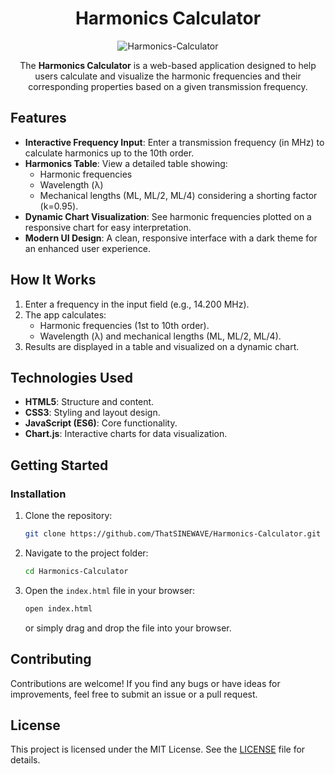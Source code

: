 <div align="center">

# Harmonics Calculator

![Harmonics-Calculator](https://github.com/user-attachments/assets/3cb0297f-4724-4e32-8828-661149423447)

The **Harmonics Calculator** is a web-based application designed to help users calculate and visualize the harmonic frequencies and their corresponding properties based on a given transmission frequency.

</div>

## Features

- **Interactive Frequency Input**: Enter a transmission frequency (in MHz) to calculate harmonics up to the 10th order.
- **Harmonics Table**: View a detailed table showing:
  - Harmonic frequencies
  - Wavelength (λ)
  - Mechanical lengths (ML, ML/2, ML/4) considering a shorting factor (k=0.95).
- **Dynamic Chart Visualization**: See harmonic frequencies plotted on a responsive chart for easy interpretation.
- **Modern UI Design**: A clean, responsive interface with a dark theme for an enhanced user experience.

## How It Works

1. Enter a frequency in the input field (e.g., 14.200 MHz).
2. The app calculates:
   - Harmonic frequencies (1st to 10th order).
   - Wavelength (λ) and mechanical lengths (ML, ML/2, ML/4).
3. Results are displayed in a table and visualized on a dynamic chart.

## Technologies Used

- **HTML5**: Structure and content.
- **CSS3**: Styling and layout design.
- **JavaScript (ES6)**: Core functionality.
- **Chart.js**: Interactive charts for data visualization.

## Getting Started

### Installation

1. Clone the repository:
   ```bash
   git clone https://github.com/ThatSINEWAVE/Harmonics-Calculator.git
   ```
2. Navigate to the project folder:
   ```bash
   cd Harmonics-Calculator
   ```

3. Open the `index.html` file in your browser:
   ```bash
   open index.html
   ```
   or simply drag and drop the file into your browser.

## Contributing
Contributions are welcome! If you find any bugs or have ideas for improvements, feel free to submit an issue or a pull request.

## License
This project is licensed under the MIT License. See the [LICENSE](LICENSE) file for details.
